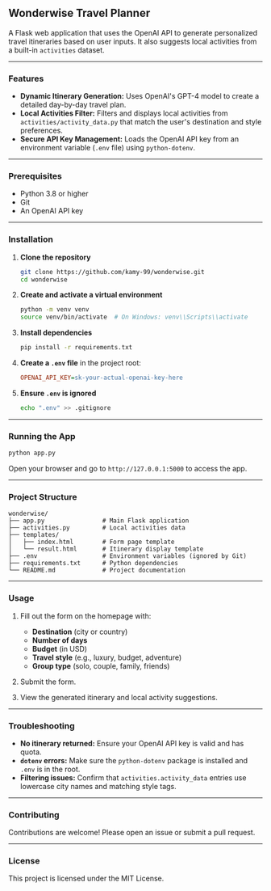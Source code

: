 ## Wonderwise Travel Planner

A Flask web application that uses the OpenAI API to generate personalized travel itineraries based on user inputs. It also suggests local activities from a built-in `activities` dataset.

---

### Features

* **Dynamic Itinerary Generation:** Uses OpenAI's GPT-4 model to create a detailed day-by-day travel plan.
* **Local Activities Filter:** Filters and displays local activities from `activities/activity_data.py` that match the user's destination and style preferences.
* **Secure API Key Management:** Loads the OpenAI API key from an environment variable (`.env` file) using `python-dotenv`.

---

### Prerequisites

* Python 3.8 or higher
* Git
* An OpenAI API key

---

### Installation

1. **Clone the repository**

   ```bash
   git clone https://github.com/kamy-99/wonderwise.git
   cd wonderwise
   ```

2. **Create and activate a virtual environment**

   ```bash
   python -m venv venv
   source venv/bin/activate  # On Windows: venv\\Scripts\\activate
   ```

3. **Install dependencies**

   ```bash
   pip install -r requirements.txt
   ```

4. **Create a `.env` file** in the project root:

   ```ini
   OPENAI_API_KEY=sk-your-actual-openai-key-here
   ```

5. **Ensure `.env` is ignored**

   ```bash
   echo ".env" >> .gitignore
   ```

---

### Running the App

```bash
python app.py
```

Open your browser and go to `http://127.0.0.1:5000` to access the app.

---

### Project Structure

```
wonderwise/
├── app.py                # Main Flask application
├── activities.py         # Local activities data
├── templates/
│   ├── index.html        # Form page template
│   └── result.html       # Itinerary display template
├── .env                  # Environment variables (ignored by Git)
├── requirements.txt      # Python dependencies
└── README.md             # Project documentation
```

---

### Usage

1. Fill out the form on the homepage with:

   * **Destination** (city or country)
   * **Number of days**
   * **Budget** (in USD)
   * **Travel style** (e.g., luxury, budget, adventure)
   * **Group type** (solo, couple, family, friends)
2. Submit the form.
3. View the generated itinerary and local activity suggestions.

---

### Troubleshooting

* **No itinerary returned:** Ensure your OpenAI API key is valid and has quota.
* **`dotenv` errors:** Make sure the `python-dotenv` package is installed and `.env` is in the root.
* **Filtering issues:** Confirm that `activities.activity_data` entries use lowercase city names and matching style tags.

---

### Contributing

Contributions are welcome! Please open an issue or submit a pull request.

---

### License

This project is licensed under the MIT License.
